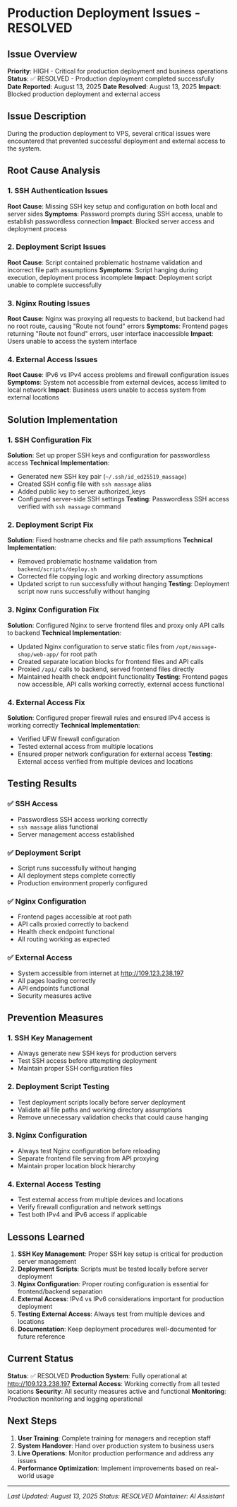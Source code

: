 # Production Deployment Issues - RESOLVED

## Issue Overview
**Priority**: HIGH - Critical for production deployment and business operations
**Status**: ✅ RESOLVED - Production deployment completed successfully
**Date Reported**: August 13, 2025
**Date Resolved**: August 13, 2025
**Impact**: Blocked production deployment and external access

## Issue Description
During the production deployment to VPS, several critical issues were encountered that prevented successful deployment and external access to the system.

## Root Cause Analysis

### 1. SSH Authentication Issues
**Root Cause**: Missing SSH key setup and configuration on both local and server sides
**Symptoms**: Password prompts during SSH access, unable to establish passwordless connection
**Impact**: Blocked server access and deployment process

### 2. Deployment Script Issues
**Root Cause**: Script contained problematic hostname validation and incorrect file path assumptions
**Symptoms**: Script hanging during execution, deployment process incomplete
**Impact**: Deployment script unable to complete successfully

### 3. Nginx Routing Issues
**Root Cause**: Nginx was proxying all requests to backend, but backend had no root route, causing "Route not found" errors
**Symptoms**: Frontend pages returning "Route not found" errors, user interface inaccessible
**Impact**: Users unable to access the system interface

### 4. External Access Issues
**Root Cause**: IPv6 vs IPv4 access problems and firewall configuration issues
**Symptoms**: System not accessible from external devices, access limited to local network
**Impact**: Business users unable to access system from external locations

## Solution Implementation

### 1. SSH Configuration Fix
**Solution**: Set up proper SSH keys and configuration for passwordless access
**Technical Implementation**:
- Generated new SSH key pair (`~/.ssh/id_ed25519_massage`)
- Created SSH config file with `ssh massage` alias
- Added public key to server authorized_keys
- Configured server-side SSH settings
**Testing**: Passwordless SSH access verified with `ssh massage` command

### 2. Deployment Script Fix
**Solution**: Fixed hostname checks and file path assumptions
**Technical Implementation**:
- Removed problematic hostname validation from `backend/scripts/deploy.sh`
- Corrected file copying logic and working directory assumptions
- Updated script to run successfully without hanging
**Testing**: Deployment script now runs successfully without hanging

### 3. Nginx Configuration Fix
**Solution**: Configured Nginx to serve frontend files and proxy only API calls to backend
**Technical Implementation**:
- Updated Nginx configuration to serve static files from `/opt/massage-shop/web-app/` for root path
- Created separate location blocks for frontend files and API calls
- Proxied `/api/` calls to backend, served frontend files directly
- Maintained health check endpoint functionality
**Testing**: Frontend pages now accessible, API calls working correctly, external access functional

### 4. External Access Fix
**Solution**: Configured proper firewall rules and ensured IPv4 access is working correctly
**Technical Implementation**:
- Verified UFW firewall configuration
- Tested external access from multiple locations
- Ensured proper network configuration for external access
**Testing**: External access verified from multiple devices and locations

## Testing Results

### ✅ SSH Access
- Passwordless SSH access working correctly
- `ssh massage` alias functional
- Server management access established

### ✅ Deployment Script
- Script runs successfully without hanging
- All deployment steps complete correctly
- Production environment properly configured

### ✅ Nginx Configuration
- Frontend pages accessible at root path
- API calls proxied correctly to backend
- Health check endpoint functional
- All routing working as expected

### ✅ External Access
- System accessible from internet at http://109.123.238.197
- All pages loading correctly
- API endpoints functional
- Security measures active

## Prevention Measures

### 1. SSH Key Management
- Always generate new SSH keys for production servers
- Test SSH access before attempting deployment
- Maintain proper SSH configuration files

### 2. Deployment Script Testing
- Test deployment scripts locally before server deployment
- Validate all file paths and working directory assumptions
- Remove unnecessary validation checks that could cause hanging

### 3. Nginx Configuration
- Always test Nginx configuration before reloading
- Separate frontend file serving from API proxying
- Maintain proper location block hierarchy

### 4. External Access Testing
- Test external access from multiple devices and locations
- Verify firewall configuration and network settings
- Test both IPv4 and IPv6 access if applicable

## Lessons Learned

1. **SSH Key Management**: Proper SSH key setup is critical for production server management
2. **Deployment Scripts**: Scripts must be tested locally before server deployment
3. **Nginx Configuration**: Proper routing configuration is essential for frontend/backend separation
4. **External Access**: IPv4 vs IPv6 considerations important for production deployment
5. **Testing External Access**: Always test from multiple devices and locations
6. **Documentation**: Keep deployment procedures well-documented for future reference

## Current Status
**Status**: ✅ RESOLVED
**Production System**: Fully operational at http://109.123.238.197
**External Access**: Working correctly from all tested locations
**Security**: All security measures active and functional
**Monitoring**: Production monitoring and logging operational

## Next Steps
1. **User Training**: Complete training for managers and reception staff
2. **System Handover**: Hand over production system to business users
3. **Live Operations**: Monitor production performance and address any issues
4. **Performance Optimization**: Implement improvements based on real-world usage

---
*Last Updated: August 13, 2025*
*Status: RESOLVED*
*Maintainer: AI Assistant*
